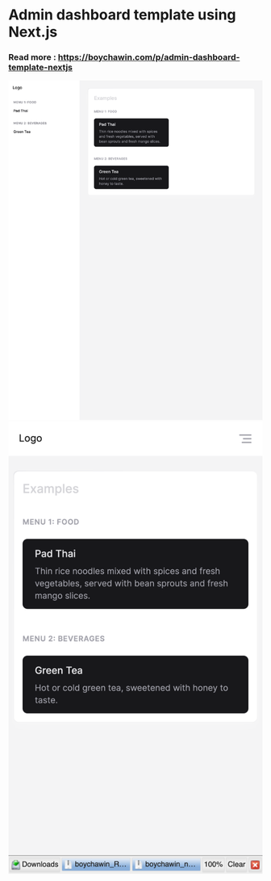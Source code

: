 # Admin dashboard template using Next.js

### Read more : <https://boychawin.com/p/admin-dashboard-template-nextjs>

![ipad](/public/images/1.png)
![iphone](/public/images/2.png)

